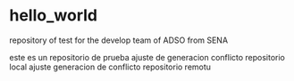 # hello_world
repository of test for the develop team of ADSO from SENA

este es un repositorio de prueba 
ajuste de generacion conflicto repositorio local
ajuste generacion de conflicto repositorio remotu
